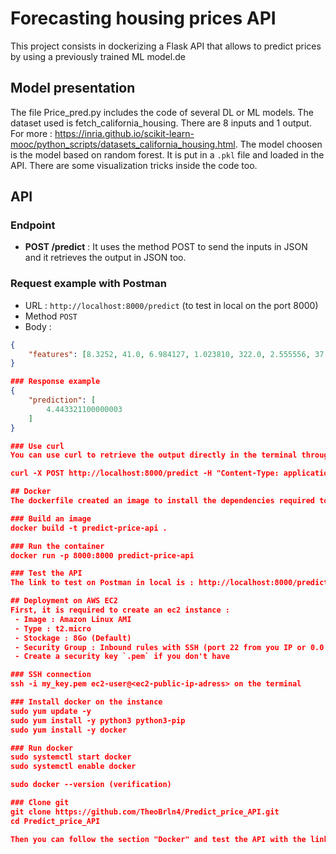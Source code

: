 # Forecasting housing prices API
This project consists in dockerizing a Flask API that allows to predict prices by using a previously trained ML model.de

## Model presentation
The file Price_pred.py includes the code of several DL or ML models. The dataset used is fetch_california_housing. There are 8 inputs and 1 output. For more : https://inria.github.io/scikit-learn-mooc/python_scripts/datasets_california_housing.html. The model choosen is the model based on random forest. It is put in a `.pkl` file and loaded in the API. There are some visualization tricks inside the code too.

## API
### Endpoint
- **POST /predict** : It uses the method POST to send the inputs in JSON and it retrieves the output in JSON too.

### Request example with Postman

- URL : `http://localhost:8000/predict` (to test in local on the port 8000)
- Method `POST`
- Body : 
``` JSON
{
    "features": [8.3252, 41.0, 6.984127, 1.023810, 322.0, 2.555556, 37.88, -122.23]
}

### Response example
{
    "prediction": [
        4.443321100000003
    ]
}

### Use curl
You can use curl to retrieve the output directly in the terminal through the following line :

curl -X POST http://localhost:8000/predict -H "Content-Type: application/json" -d '{"features": [8.3252, 41.0, 6.984127, 1.023810, 322.0, 2.555556, 37.88, -122.23]]}'

## Docker
The dockerfile created an image to install the dependencies required to execute the API. It uses the frameworks in the requirements.txt

### Build an image
docker build -t predict-price-api .

### Run the container
docker run -p 8000:8000 predict-price-api

### Test the API
The link to test on Postman in local is : http://localhost:8000/predict

## Deployment on AWS EC2
First, it is required to create an ec2 instance :
 - Image : Amazon Linux AMI
 - Type : t2.micro
 - Stockage : 8Go (Default)
 - Security Group : Inbound rules with SSH (port 22 from you IP or 0.0.0.0/0) to connect to the ec2 server from your computer and a Custom TCP (port 8000 with 0.0.0.0/0) to test the API
 - Create a security key `.pem` if you don't have

### SSH connection
ssh -i my_key.pem ec2-user@<ec2-public-ip-adress> on the terminal

### Install docker on the instance
sudo yum update -y
sudo yum install -y python3 python3-pip
sudo yum install -y docker

### Run docker
sudo systemctl start docker
sudo systemctl enable docker

sudo docker --version (verification)

### Clone git
git clone https://github.com/TheoBrln4/Predict_price_API.git
cd Predict_price_API

Then you can follow the section "Docker" and test the API with the link : http://<ec2-public-ip-adress>:8000/predict with Postman.

